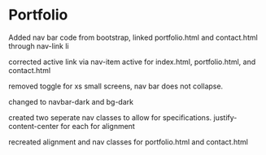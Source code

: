 # Portfolio

Added nav bar code from bootstrap, linked portfolio.html and contact.html through nav-link li

corrected active link via nav-item active for index.html, portfolio.html, and contact.html

removed toggle for xs small screens, nav bar does not collapse.

changed to navbar-dark and bg-dark

created two seperate nav classes to allow for specifications. justify-content-center for each for alignment

recreated alignment and nav classes for portfolio.html and contact.html